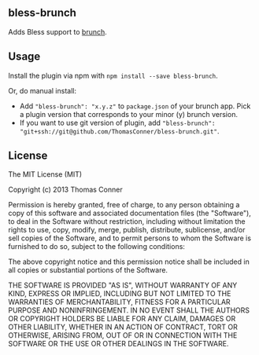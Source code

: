 ## bless-brunch
Adds Bless support to [brunch](http://brunch.io).

## Usage
Install the plugin via npm with `npm install --save bless-brunch`.

Or, do manual install:

* Add `"bless-brunch": "x.y.z"` to `package.json` of your brunch app.
  Pick a plugin version that corresponds to your minor (y) brunch version.
* If you want to use git version of plugin, add
`"bless-brunch": "git+ssh://git@github.com/ThomasConner/bless-brunch.git"`.

## License

The MIT License (MIT)

Copyright (c) 2013 Thomas Conner

Permission is hereby granted, free of charge, to any person obtaining a copy
of this software and associated documentation files (the "Software"), to deal
in the Software without restriction, including without limitation the rights
to use, copy, modify, merge, publish, distribute, sublicense, and/or sell
copies of the Software, and to permit persons to whom the Software is
furnished to do so, subject to the following conditions:

The above copyright notice and this permission notice shall be included in
all copies or substantial portions of the Software.

THE SOFTWARE IS PROVIDED "AS IS", WITHOUT WARRANTY OF ANY KIND, EXPRESS OR
IMPLIED, INCLUDING BUT NOT LIMITED TO THE WARRANTIES OF MERCHANTABILITY,
FITNESS FOR A PARTICULAR PURPOSE AND NONINFRINGEMENT. IN NO EVENT SHALL THE
AUTHORS OR COPYRIGHT HOLDERS BE LIABLE FOR ANY CLAIM, DAMAGES OR OTHER
LIABILITY, WHETHER IN AN ACTION OF CONTRACT, TORT OR OTHERWISE, ARISING FROM,
OUT OF OR IN CONNECTION WITH THE SOFTWARE OR THE USE OR OTHER DEALINGS IN
THE SOFTWARE.
